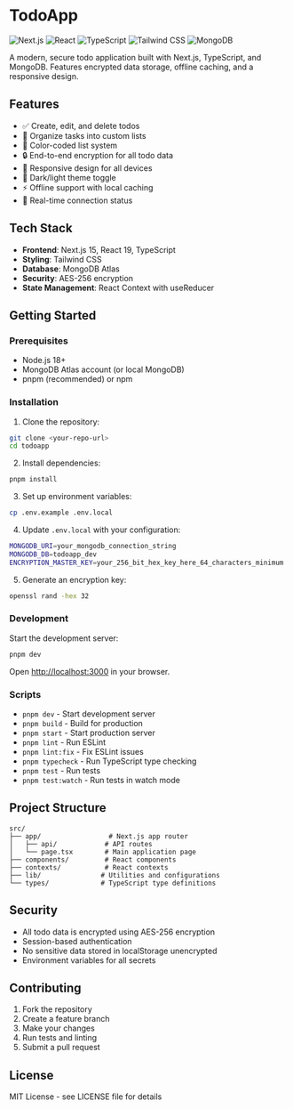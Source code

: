 # TodoApp

![Next.js](https://img.shields.io/badge/Next.js-15.5.2-black?style=for-the-badge&logo=next.js&logoColor=white)
![React](https://img.shields.io/badge/React-19.1.0-61DAFB?style=for-the-badge&logo=react&logoColor=black)
![TypeScript](https://img.shields.io/badge/TypeScript-5.x-3178C6?style=for-the-badge&logo=typescript&logoColor=white)
![Tailwind CSS](https://img.shields.io/badge/Tailwind_CSS-4.x-38B2AC?style=for-the-badge&logo=tailwind-css&logoColor=white)
![MongoDB](https://img.shields.io/badge/MongoDB-6.19.0-47A248?style=for-the-badge&logo=mongodb&logoColor=white)

A modern, secure todo application built with Next.js, TypeScript, and MongoDB. Features encrypted data storage, offline caching, and a responsive design.

## Features

- ✅ Create, edit, and delete todos
- 📝 Organize tasks into custom lists
- 🎨 Color-coded list system
- 🔒 End-to-end encryption for all todo data
- 📱 Responsive design for all devices
- 🌙 Dark/light theme toggle
- ⚡ Offline support with local caching
- 🔄 Real-time connection status

## Tech Stack

- **Frontend**: Next.js 15, React 19, TypeScript
- **Styling**: Tailwind CSS
- **Database**: MongoDB Atlas
- **Security**: AES-256 encryption
- **State Management**: React Context with useReducer

## Getting Started

### Prerequisites

- Node.js 18+ 
- MongoDB Atlas account (or local MongoDB)
- pnpm (recommended) or npm

### Installation

1. Clone the repository:
```bash
git clone <your-repo-url>
cd todoapp
```

2. Install dependencies:
```bash
pnpm install
```

3. Set up environment variables:
```bash
cp .env.example .env.local
```

4. Update `.env.local` with your configuration:
```bash
MONGODB_URI=your_mongodb_connection_string
MONGODB_DB=todoapp_dev
ENCRYPTION_MASTER_KEY=your_256_bit_hex_key_here_64_characters_minimum
```

5. Generate an encryption key:
```bash
openssl rand -hex 32
```

### Development

Start the development server:
```bash
pnpm dev
```

Open [http://localhost:3000](http://localhost:3000) in your browser.

### Scripts

- `pnpm dev` - Start development server
- `pnpm build` - Build for production
- `pnpm start` - Start production server
- `pnpm lint` - Run ESLint
- `pnpm lint:fix` - Fix ESLint issues
- `pnpm typecheck` - Run TypeScript type checking
- `pnpm test` - Run tests
- `pnpm test:watch` - Run tests in watch mode

## Project Structure

```
src/
├── app/                 # Next.js app router
│   ├── api/            # API routes
│   └── page.tsx        # Main application page
├── components/         # React components
├── contexts/           # React contexts
├── lib/               # Utilities and configurations
└── types/             # TypeScript type definitions
```

## Security

- All todo data is encrypted using AES-256 encryption
- Session-based authentication
- No sensitive data stored in localStorage unencrypted
- Environment variables for all secrets

## Contributing

1. Fork the repository
2. Create a feature branch
3. Make your changes
4. Run tests and linting
5. Submit a pull request

## License

MIT License - see LICENSE file for details